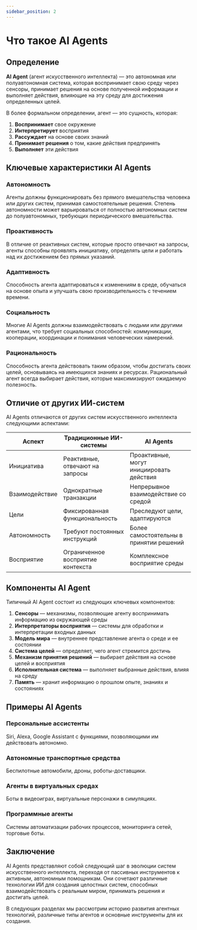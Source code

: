 ```yaml
---
sidebar_position: 2
---
```


# Что такое AI Agents

## Определение

**AI Agent** (агент искусственного интеллекта) — это автономная или полуавтономная система, которая воспринимает свою среду через сенсоры, принимает решения на основе полученной информации и выполняет действия, влияющие на эту среду для достижения определенных целей.

В более формальном определении, агент — это сущность, которая:
1. **Воспринимает** свое окружение
2. **Интерпретирует** восприятия
3. **Рассуждает** на основе своих знаний
4. **Принимает решения** о том, какие действия предпринять
5. **Выполняет** эти действия

## Ключевые характеристики AI Agents

### Автономность

Агенты должны функционировать без прямого вмешательства человека или других систем, принимая самостоятельные решения. Степень автономности может варьироваться от полностью автономных систем до полуавтономных, требующих периодического вмешательства.

### Проактивность

В отличие от реактивных систем, которые просто отвечают на запросы, агенты способны проявлять инициативу, определять цели и работать над их достижением без прямых указаний.

### Адаптивность

Способность агента адаптироваться к изменениям в среде, обучаться на основе опыта и улучшать свою производительность с течением времени.

### Социальность

Многие AI Agents должны взаимодействовать с людьми или другими агентами, что требует социальных способностей: коммуникации, кооперации, координации и понимания человеческих намерений.

### Рациональность

Способность агента действовать таким образом, чтобы достигать своих целей, основываясь на имеющихся знаниях и ресурсах. Рациональный агент всегда выбирает действия, которые максимизируют ожидаемую полезность.

## Отличие от других ИИ-систем

AI Agents отличаются от других систем искусственного интеллекта следующими аспектами:

| Аспект | Традиционные ИИ-системы | AI Agents |
|--------|--------------------------|-----------|
| Инициатива | Реактивные, отвечают на запросы | Проактивные, могут инициировать действия |
| Взаимодействие | Однократные транзакции | Непрерывное взаимодействие со средой |
| Цели | Фиксированная функциональность | Преследуют цели, адаптируются |
| Автономность | Требуют постоянных инструкций | Более самостоятельны в принятии решений |
| Восприятие | Ограниченное восприятие контекста | Комплексное восприятие среды |

## Компоненты AI Agent

Типичный AI Agent состоит из следующих ключевых компонентов:

1. **Сенсоры** — механизмы, позволяющие агенту воспринимать информацию из окружающей среды
2. **Интерпретаторы восприятия** — системы для обработки и интерпретации входных данных
3. **Модель мира** — внутреннее представление агента о среде и ее состоянии
4. **Система целей** — определяет, чего агент стремится достичь
5. **Механизм принятия решений** — выбирает действия на основе целей и восприятия
6. **Исполнительная система** — выполняет выбранные действия, влияя на среду
7. **Память** — хранит информацию о прошлом опыте, знаниях и состояниях

## Примеры AI Agents

### Персональные ассистенты
Siri, Alexa, Google Assistant с функциями, позволяющими им действовать автономно.

### Автономные транспортные средства
Беспилотные автомобили, дроны, роботы-доставщики.

### Агенты в виртуальных средах
Боты в видеоиграх, виртуальные персонажи в симуляциях.

### Программные агенты
Системы автоматизации рабочих процессов, мониторинга сетей, торговые боты.

## Заключение

AI Agents представляют собой следующий шаг в эволюции систем искусственного интеллекта, переходя от пассивных инструментов к активным, автономным помощникам. Они сочетают различные технологии ИИ для создания целостных систем, способных взаимодействовать с реальным миром, принимать решения и достигать целей.

В следующих разделах мы рассмотрим историю развития агентных технологий, различные типы агентов и основные инструменты для их создания. 